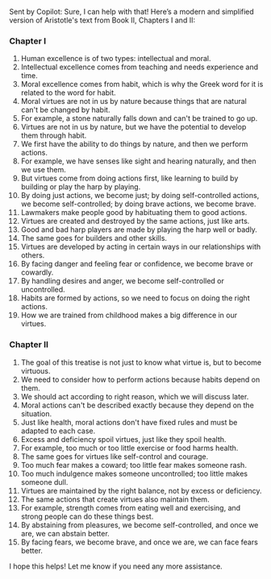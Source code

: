 Sent by Copilot: Sure, I can help with that! Here’s a modern and simplified version of Aristotle's text from Book II, Chapters I and II:

### Chapter I

1. Human excellence is of two types: intellectual and moral.
2. Intellectual excellence comes from teaching and needs experience and time.
3. Moral excellence comes from habit, which is why the Greek word for it is related to the word for habit.
4. Moral virtues are not in us by nature because things that are natural can't be changed by habit.
5. For example, a stone naturally falls down and can't be trained to go up.
6. Virtues are not in us by nature, but we have the potential to develop them through habit.
7. We first have the ability to do things by nature, and then we perform actions.
8. For example, we have senses like sight and hearing naturally, and then we use them.
9. But virtues come from doing actions first, like learning to build by building or play the harp by playing.
10. By doing just actions, we become just; by doing self-controlled actions, we become self-controlled; by doing brave actions, we become brave.
11. Lawmakers make people good by habituating them to good actions.
12. Virtues are created and destroyed by the same actions, just like arts.
13. Good and bad harp players are made by playing the harp well or badly.
14. The same goes for builders and other skills.
15. Virtues are developed by acting in certain ways in our relationships with others.
16. By facing danger and feeling fear or confidence, we become brave or cowardly.
17. By handling desires and anger, we become self-controlled or uncontrolled.
18. Habits are formed by actions, so we need to focus on doing the right actions.
19. How we are trained from childhood makes a big difference in our virtues.

### Chapter II

1. The goal of this treatise is not just to know what virtue is, but to become virtuous.
2. We need to consider how to perform actions because habits depend on them.
3. We should act according to right reason, which we will discuss later.
4. Moral actions can't be described exactly because they depend on the situation.
5. Just like health, moral actions don't have fixed rules and must be adapted to each case.
6. Excess and deficiency spoil virtues, just like they spoil health.
7. For example, too much or too little exercise or food harms health.
8. The same goes for virtues like self-control and courage.
9. Too much fear makes a coward; too little fear makes someone rash.
10. Too much indulgence makes someone uncontrolled; too little makes someone dull.
11. Virtues are maintained by the right balance, not by excess or deficiency.
12. The same actions that create virtues also maintain them.
13. For example, strength comes from eating well and exercising, and strong people can do these things best.
14. By abstaining from pleasures, we become self-controlled, and once we are, we can abstain better.
15. By facing fears, we become brave, and once we are, we can face fears better.

I hope this helps! Let me know if you need any more assistance.
